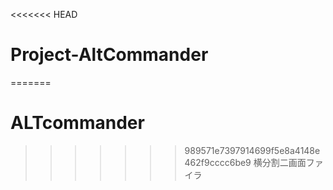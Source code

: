 <<<<<<< HEAD
# Project-AltCommander
=======
# ALTcommander
>>>>>>> 989571e7397914699f5e8a4148e462f9cccc6be9
横分割二画面ファイラ
